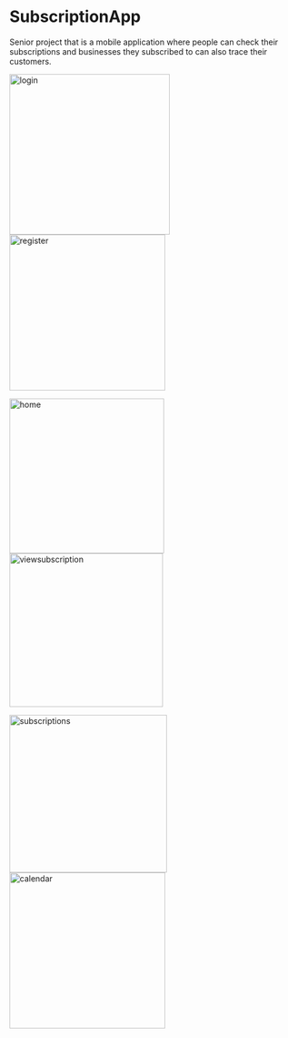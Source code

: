 # SubscriptionApp
 
Senior project that is a mobile application where people can check their subscriptions and businesses they subscribed to can also trace their customers.

<img width="282" alt="login" src="https://github.com/burakerdgn1/SubscriptionApp/assets/61464716/add063b6-a607-4934-b2c6-c6f788311a82"> <img width="274" alt="register" src="https://github.com/burakerdgn1/SubscriptionApp/assets/61464716/1f8d94f5-22a3-47df-8b39-ae2796324385">

<img width="272" alt="home" src="https://github.com/burakerdgn1/SubscriptionApp/assets/61464716/69f50d4c-a31c-462e-bd3c-2a0e03e7101c"> <img width="270" alt="viewsubscription" src="https://github.com/burakerdgn1/SubscriptionApp/assets/61464716/7cb46db5-2e19-4ff6-926f-fdfa57f2d68e">

<img width="277" alt="subscriptions" src="https://github.com/burakerdgn1/SubscriptionApp/assets/61464716/f4aa6ebc-4316-4cbd-8023-85393bd45940"> <img width="274" alt="calendar" src="https://github.com/burakerdgn1/SubscriptionApp/assets/61464716/19d30d57-f4cc-47b3-91b7-ef85cd500ee9">




